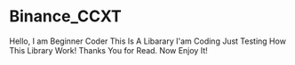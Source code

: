 # Binance_CCXT
Hello, I am Beginner Coder 
This Is A Libarary I'am Coding Just Testing How This Library Work!
Thanks You for Read. Now Enjoy It!

